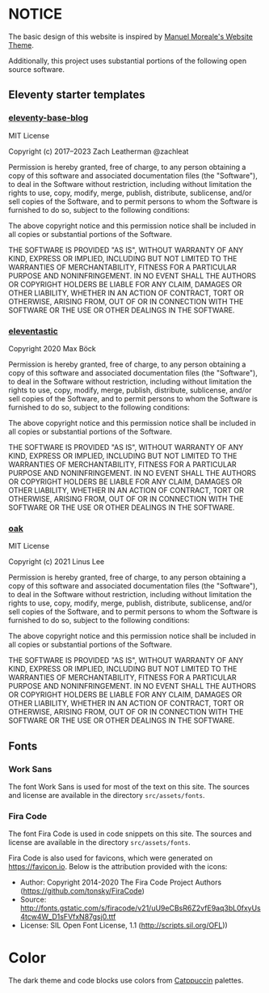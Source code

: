 # NOTICE

The basic design of this website is inspired by
[Manuel Moreale's Website Theme](https://manuelmoreale.gumroad.com/l/manuwebsitetheme).

Additionally, this project uses substantial portions of the following open source
software.

## Eleventy starter templates

### [eleventy-base-blog](https://github.com/11ty/eleventy-base-blog)

MIT License

Copyright (c) 2017–2023 Zach Leatherman @zachleat

Permission is hereby granted, free of charge, to any person obtaining a copy
of this software and associated documentation files (the "Software"), to deal
in the Software without restriction, including without limitation the rights
to use, copy, modify, merge, publish, distribute, sublicense, and/or sell
copies of the Software, and to permit persons to whom the Software is
furnished to do so, subject to the following conditions:

The above copyright notice and this permission notice shall be included in all
copies or substantial portions of the Software.

THE SOFTWARE IS PROVIDED "AS IS", WITHOUT WARRANTY OF ANY KIND, EXPRESS OR
IMPLIED, INCLUDING BUT NOT LIMITED TO THE WARRANTIES OF MERCHANTABILITY,
FITNESS FOR A PARTICULAR PURPOSE AND NONINFRINGEMENT. IN NO EVENT SHALL THE
AUTHORS OR COPYRIGHT HOLDERS BE LIABLE FOR ANY CLAIM, DAMAGES OR OTHER
LIABILITY, WHETHER IN AN ACTION OF CONTRACT, TORT OR OTHERWISE, ARISING FROM,
OUT OF OR IN CONNECTION WITH THE SOFTWARE OR THE USE OR OTHER DEALINGS IN THE
SOFTWARE.

### [eleventastic](https://github.com/maxboeck/eleventastic)

Copyright 2020 Max Böck

Permission is hereby granted, free of charge, to any person obtaining a copy
of this software and associated documentation files (the "Software"), to deal
in the Software without restriction, including without limitation the rights
to use, copy, modify, merge, publish, distribute, sublicense, and/or sell
copies of the Software, and to permit persons to whom the Software is
furnished to do so, subject to the following conditions:

The above copyright notice and this permission notice shall be included in all
copies or substantial portions of the Software.

THE SOFTWARE IS PROVIDED "AS IS", WITHOUT WARRANTY OF ANY KIND, EXPRESS OR
IMPLIED, INCLUDING BUT NOT LIMITED TO THE WARRANTIES OF MERCHANTABILITY,
FITNESS FOR A PARTICULAR PURPOSE AND NONINFRINGEMENT. IN NO EVENT SHALL THE
AUTHORS OR COPYRIGHT HOLDERS BE LIABLE FOR ANY CLAIM, DAMAGES OR OTHER
LIABILITY, WHETHER IN AN ACTION OF CONTRACT, TORT OR OTHERWISE, ARISING FROM,
OUT OF OR IN CONNECTION WITH THE SOFTWARE OR THE USE OR OTHER DEALINGS IN THE
SOFTWARE.

### [oak](https://github.com/thesephist/oak)

MIT License

Copyright (c) 2021 Linus Lee

Permission is hereby granted, free of charge, to any person obtaining a copy
of this software and associated documentation files (the "Software"), to deal
in the Software without restriction, including without limitation the rights
to use, copy, modify, merge, publish, distribute, sublicense, and/or sell
copies of the Software, and to permit persons to whom the Software is
furnished to do so, subject to the following conditions:

The above copyright notice and this permission notice shall be included in all
copies or substantial portions of the Software.

THE SOFTWARE IS PROVIDED "AS IS", WITHOUT WARRANTY OF ANY KIND, EXPRESS OR
IMPLIED, INCLUDING BUT NOT LIMITED TO THE WARRANTIES OF MERCHANTABILITY,
FITNESS FOR A PARTICULAR PURPOSE AND NONINFRINGEMENT. IN NO EVENT SHALL THE
AUTHORS OR COPYRIGHT HOLDERS BE LIABLE FOR ANY CLAIM, DAMAGES OR OTHER
LIABILITY, WHETHER IN AN ACTION OF CONTRACT, TORT OR OTHERWISE, ARISING FROM,
OUT OF OR IN CONNECTION WITH THE SOFTWARE OR THE USE OR OTHER DEALINGS IN THE
SOFTWARE.

## Fonts

### Work Sans

The font Work Sans is used for most of the text on this site. The sources and
license are available in the directory `src/assets/fonts`.

### Fira Code

The font Fira Code is used in code snippets on this site. The sources and license
are available in the directory `src/assets/fonts`.

Fira Code is also used for favicons, which were generated on https://favicon.io.
Below is the attribution provided with the icons:

- Author: Copyright 2014-2020 The Fira Code Project Authors (https://github.com/tonsky/FiraCode)
- Source: http://fonts.gstatic.com/s/firacode/v21/uU9eCBsR6Z2vfE9aq3bL0fxyUs4tcw4W_D1sFVfxN87gsj0.ttf
- License: SIL Open Font License, 1.1 (http://scripts.sil.org/OFL))

# Color

The dark theme and code blocks use colors from [Catppuccin](https://github.com/catppuccin/catppuccin) palettes.
